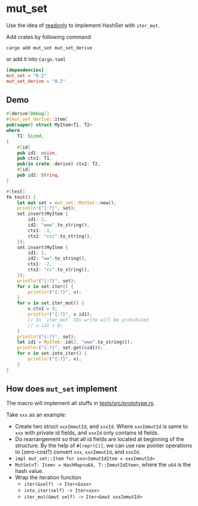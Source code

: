 # mut_set

Use the idea of [readonly](https://crates.io/crates/readonly) to implement HashSet with `iter_mut`.

Add crates by following command

``` shell
cargo add mut_set mut_set_derive
```

or add it into `Cargo.toml`

```toml
[dependencies]
mut_set = "0.2"
mut_set_derive = "0.2"
```

## Demo

``` rust
#[derive(Debug)]
#[mut_set_derive::item]
pub(super) struct MyItem<T1, T2>
where
    T1: Sized,
{
    #[id]
    pub id1: usize,
    pub ctx1: T1,
    pub(in crate::derive) ctx2: T2,
    #[id]
    pub id2: String,
}

#[test]
fn test() {
    let mut set = mut_set::MutSet::new();
    println!("{:?}", set);
    set.insert(MyItem {
        id1: 2,
        id2: "www".to_string(),
        ctx1: -1,
        ctx2: "ccc".to_string(),
    });
    set.insert(MyItem {
        id1: 1,
        id2: "ww".to_string(),
        ctx1: -2,
        ctx2: "cc".to_string(),
    });
    println!("{:?}", set);
    for v in set.iter() {
        println!("{:?}", v);
    }
    for v in set.iter_mut() {
        v.ctx1 = 0;
        println!("{:?}", v.id1);
        // In `iter_mut` IDs write will be prohibited
        // v.id1 = 0;
    }
    println!("{:?}", set);
    let id1 = MyItem::id(2, "www".to_string());
    println!("{:?}", set.get(&id1));
    for v in set.into_iter() {
        println!("{:?}", v);
    }
}
```

## How does `mut_set` implement

The macro will implement all stuffs in [tests/src/prototype.rs](tests/src/prototype.rs).

Take `xxx` as an example:

+ Create two struct `xxxImmutId`, and `xxxId`. Where `xxxImmutId` is same to `xxx` with private id fields, and `xxxId` only contains id fields.
+ Do rearrangement so that all id fields are located at beginning of the structure. By the help of `#[repr(C)]`, we can use raw pointer operations to (zero-cost?) convert `xxx`, `xxxImmutId`, and `xxxId`.
+ `impl mut_set::Item for xxx<ImmutIdItem = xxxImmutId>`
+ `MutSet<T: Item> = HashMap<u64, T::ImmutIdItem>`, where the `u64` is the hash value.
+ Wrap the iteration function
    + `iter(&self) -> Iter<&xxx>`
    + `into_iter(self) -> Iter<xxx>`
    + `iter_mut(&mut self) -> Iter<&mut xxxImmutId>`

